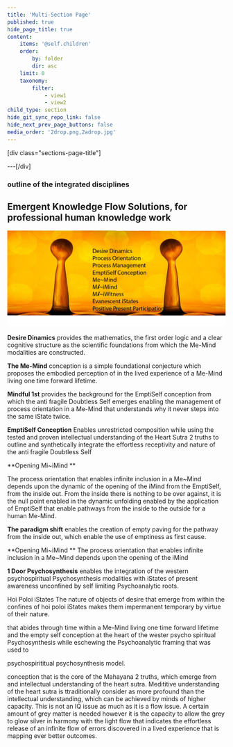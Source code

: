 ```yaml
---
title: 'Multi-Section Page'
published: true
hide_page_title: true
content:
    items: '@self.children'
    order:
        by: folder
        dir: asc
    limit: 0
    taxonomy:
        filter:
            - view1
            - view2
child_type: section
hide_git_sync_repo_link: false
hide_next_prev_page_buttons: false
media_order: '2drop.png,2adrop.jpg'
---
```


[div class="sections-page-title"]

---[/div]

### outline of the integrated disciplines
## Emergent Knowledge Flow Solutions, for professional human knowledge work
![](2adrop.jpg)



**Desire Dinamics** provides the mathematics, the first order logic and a clear cognitive structure as the scientific foundations from which the Me-Mind modalities are constructed.

**The Me-Mind** conception is a simple foundational conjecture which proposes the embodied perception of in the lived experience of a Me-Mind living one time forward lifetime.

**Mindful 1st** provides the background for the EmptiSelf conception from which the anti fragile Doubtless Self emerges enabling the management of process orientation in a Me-Mind that understands why it never steps into the same iState twice.

**EmptiSelf Conception** Enables unrestricted composition while using the tested and proven intellectual understanding of the Heart Sutra 2 truths to outline and synthetically integrate the effortless receptivity and nature of the anti fragile Doubtless Self

**Opening Mi~iMind **

The process orientation that enables infinite inclusion in a Me~Mind depends upon the dynamic of the opening of the iMind from the EmptiSelf, from the inside out. From the inside there is nothing to be over against, it is the null point enabled in the dynamic unfolding enabled by the application of EmptiSelf that enable pathways from the inside to the outside for a human Me-Mind. 

**The paradigm shift** enables the creation of empty paving for the pathway from the inside out, which enable the use of emptiness as first cause. 

**Opening Mi~iMind **  The process orientation that enables infinite inclusion in a Me~Mind depends upon the opening of the iMind

**1 Door Psychosynthesis** enables the integration of the western psychospiritual Psychosynthesis modalities with iStates of present awareness unconfined by self limiting Psychoanalytic roots.

Hoi Poloi iStates The nature of objects of desire that emerge from within the confines of hoi poloi iStates makes them impermanent temporary by virtue of their nature. 

that abides through time within a Me-Mind living one time forward lifetime and the empty self conception at the heart of the wester psycho spiritual Psychosynthesis while eschewing the Psychoanalytic framing that was used to

psychospirititual psychosynthesis model.


conception that is the core of the Mahayana 2 truths, which emerge from and intellectual understanding of the heart sutra. Medititive understanding of the heart sutra is ttraditionally consider as more profound than the intellectual understanding, which can be achieved by minds of higher capacity. This is not an IQ issue as much as it is a flow issue. A certain amount of grey matter is needed however it is the capacity to allow the grey to glow silver in harmony with the light flow that indicates the effortless release of an infinite flow of errors discovered in a lived experience that is mapping ever better outcomes.    










